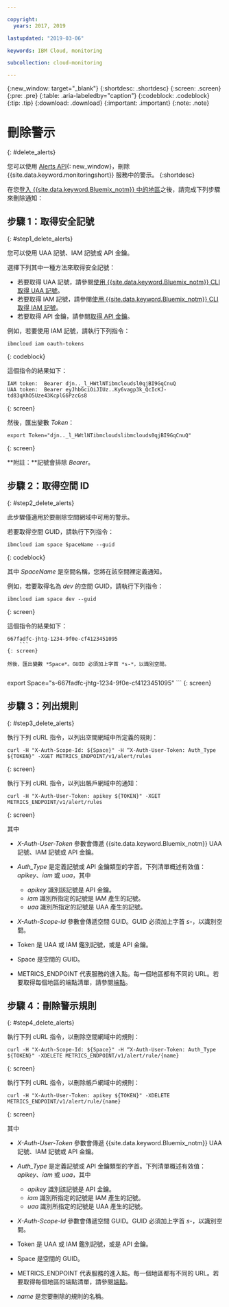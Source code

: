```yaml
---

copyright:
  years: 2017, 2019

lastupdated: "2019-03-06"

keywords: IBM Cloud, monitoring

subcollection: cloud-monitoring

---
```


{:new_window: target="_blank"}
{:shortdesc: .shortdesc}
{:screen: .screen}
{:pre: .pre}
{:table: .aria-labeledby="caption"}
{:codeblock: .codeblock}
{:tip: .tip}
{:download: .download}
{:important: .important}
{:note: .note}



# 刪除警示
{: #delete_alerts}

您可以使用 [Alerts API](https://console.bluemix.net/apidocs/940-ibm-cloud-monitoring-alerts-api?&language=node#introduction){: new_window}，刪除 {{site.data.keyword.monitoringshort}} 服務中的警示。
{:shortdesc}


在您[登入 {{site.data.keyword.Bluemix_notm}} 中的地區](/docs/services/cloud-monitoring/qa?topic=cloud-monitoring-cli_qa#login)之後，請完成下列步驟來刪除通知：


## 步驟 1：取得安全記號
{: #step1_delete_alerts}

您可以使用 UAA 記號、IAM 記號或 API 金鑰。 

選擇下列其中一種方法來取得安全記號：
	
* 若要取得 UAA 記號，請參閱[使用 {{site.data.keyword.Bluemix_notm}} CLI 取得 UAA 記號](/docs/services/cloud-monitoring/security?topic=cloud-monitoring-auth_uaa#uaa_cli)。
* 若要取得 IAM 記號，請參閱[使用 {{site.data.keyword.Bluemix_notm}} CLI 取得 IAM 記號](/docs/services/cloud-monitoring/security?topic=cloud-monitoring-auth_iam#auth_iam)。
* 若要取得 API 金鑰，請參閱[取得 API 金鑰](/docs/services/cloud-monitoring/security?topic=cloud-monitoring-auth_api_key#auth_api_key)。
	
例如，若要使用 IAM 記號，請執行下列指令：

```
ibmcloud iam oauth-tokens
```
{: codeblock}
	
這個指令的結果如下：
	
```
IAM token:  Bearer djn.._l_HWtlNTibmcloudsl0qjBI9GqCnuQ
UAA token:  Bearer eyJhbGciOiJIUz..Ky6vagp3k_QcIcKJ-td83qXhO5Uze43KcplG6PzcGs8
```
{: screen}
	
然後，匯出變數 *Token*：
	
```
export Token="djn.._l_HWtlNTibmcloudslibmclouds0qjBI9GqCnuQ"
```
{: screen}
	
**附註：**記號會排除 *Bearer*。
	

## 步驟 2：取得空間 ID 
{: #step2_delete_alerts}

此步驟僅適用於要刪除空間網域中可用的警示。

若要取得空間 GUID，請執行下列指令：
	
```
ibmcloud iam space SpaceName --guid
```
{: codeblock}
	
其中 *SpaceName* 是空間名稱，您將在該空間裡定義通知。 
	
例如，若要取得名為 *dev* 的空間 GUID，請執行下列指令：
	
```
ibmcloud iam space dev --guid
```
{: screen}
	
這個指令的結果如下：
	
```
667fadfc-jhtg-1234-9f0e-cf4123451095
	```
{: screen}
	
然後，匯出變數 *Space*。GUID 必須加上字首 *s-*，以識別空間。
	
```
export Space="s-667fadfc-jhtg-1234-9f0e-cf4123451095"
	```
{: screen}

	

## 步驟 3：列出規則
{: #step3_delete_alerts}


執行下列 cURL 指令，以列出空間網域中所定義的規則：

```
curl -H "X-Auth-Scope-Id: ${Space}" -H “X-Auth-User-Token: Auth_Type ${TOKEN}" -XGET METRICS_ENDPOINT/v1/alert/rules

```
{: screen}

執行下列 cURL 指令，以列出帳戶網域中的通知：

```
curl -H "X-Auth-User-Token: apikey ${TOKEN}" -XGET METRICS_ENDPOINT/v1/alert/rules
```
{: screen}

其中
	
* *X-Auth-User-Token* 參數會傳遞 {{site.data.keyword.Bluemix_notm}} UAA 記號、IAM 記號或 API 金鑰。
	
* *Auth_Type* 是定義記號或 API 金鑰類型的字首。下列清單概述有效值：*apikey*、*iam* 或 *uaa*，其中

    * *apikey* 識別該記號是 API 金鑰。
	* *iam* 識別所指定的記號是 IAM 產生的記號。
	* *uaa* 識別所指定的記號是 UAA 產生的記號。
	
* *X-Auth-Scope-Id* 參數會傳遞空間 GUID。GUID 必須加上字首 *s-*，以識別空間。 
	
* Token 是 UAA 或 IAM 鑑別記號，或是 API 金鑰。
	
* Space 是空間的 GUID。 
	
* METRICS_ENDPOINT 代表服務的進入點。每一個地區都有不同的 URL。若要取得每個地區的端點清單，請參閱[端點](/docs/services/cloud-monitoring?topic=cloud-monitoring-send_retrieve_metrics_ov#endpoints)。


## 步驟 4：刪除警示規則
{: #step4_delete_alerts}
  

執行下列 cURL 指令，以刪除空間網域中的規則：

```
curl -H "X-Auth-Scope-Id: ${Space}" -H “X-Auth-User-Token: Auth_Type ${TOKEN}" -XDELETE METRICS_ENDPOINT/v1/alert/rule/{name} 
```
{: screen}

執行下列 cURL 指令，以刪除帳戶網域中的規則：

```
curl -H "X-Auth-User-Token: apikey ${TOKEN}" -XDELETE METRICS_ENDPOINT/v1/alert/rule/{name} 
```
{: screen}

	
其中
	
* *X-Auth-User-Token* 參數會傳遞 {{site.data.keyword.Bluemix_notm}} UAA 記號、IAM 記號或 API 金鑰。
	
* *Auth_Type* 是定義記號或 API 金鑰類型的字首。下列清單概述有效值：*apikey*、*iam* 或 *uaa*，其中

    * *apikey* 識別該記號是 API 金鑰。
	* *iam* 識別所指定的記號是 IAM 產生的記號。
	* *uaa* 識別所指定的記號是 UAA 產生的記號。
	
* *X-Auth-Scope-Id* 參數會傳遞空間 GUID。GUID 必須加上字首 *s-*，以識別空間。 
	
* Token 是 UAA 或 IAM 鑑別記號，或是 API 金鑰。
	
* Space 是空間的 GUID。 
	
* METRICS_ENDPOINT 代表服務的進入點。每一個地區都有不同的 URL。若要取得每個地區的端點清單，請參閱[端點](/docs/services/cloud-monitoring?topic=cloud-monitoring-send_retrieve_metrics_ov#endpoints)。

* *name* 是您要刪除的規則的名稱。
	
